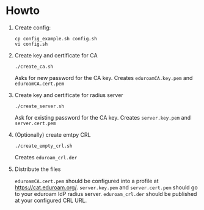 # Howto

1) Create config:

    ```
    cp config_example.sh config.sh
    vi config.sh
    ```

2) Create key and certificate for CA

    `./create_ca.sh`

    Asks for new password for the CA key. Creates `eduroamCA.key.pem` and `eduroamCA.cert.pem`

3) Create key and certificate for radius server

    `./create_server.sh`

    Ask for existing password for the CA key. Creates `server.key.pem` and `server.cert.pem`

4) (Optionally) create emtpy CRL

    `./create_empty_crl.sh`

    Creates `eduroam_crl.der`

5) Distribute the files

    `eduroamCA.cert.pem` should be configured into a profile at https://cat.eduroam.org/.
    `server.key.pem` and `server.cert.pem` should go to your eduroam IdP radius server. `eduroam_crl.der` should be published at your configured CRL URL.

